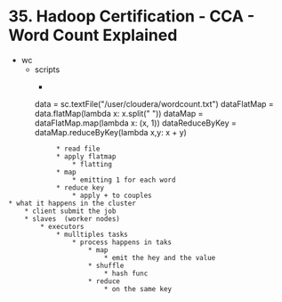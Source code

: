 # 35. Hadoop Certification - CCA - Word Count Explained

* wc
	* scripts
		* ```
		data = sc.textFile("/user/cloudera/wordcount.txt")
dataFlatMap = data.flatMap(lambda x: x.split(" "))
dataMap = dataFlatMap.map(lambda x: (x, 1))
dataReduceByKey = dataMap.reduceByKey(lambda x,y: x + y)
```
			* read file
			* apply flatmap
				* flatting
			* map
				* emitting 1 for each word
			* reduce key
				* apply + to couples
* what it happens in the cluster
	* client submit the job
	* slaves  (worker nodes)
		* executors
			* mulltiples tasks
				* process happens in taks
					* map
						* emit the hey and the value
					* shuffle
						* hash func
					* reduce
						* on the same key
